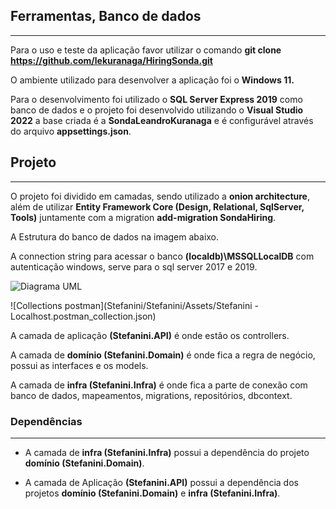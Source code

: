 ## Ferramentas, Banco de dados

---

Para o uso e teste da aplicação favor utilizar o comando **git clone https://github.com/lekuranaga/HiringSonda.git**

O ambiente utilizado para desenvolver a aplicação foi o **Windows 11.**

Para o desenvolvimento foi utilizado o **SQL Server Express 2019** como banco de dados e o projeto foi desenvolvido utilizando o **Visual Studio 2022** a base criada é a **SondaLeandroKuranaga** e é configurável através do arquivo **appsettings.json**.

## Projeto

---

O projeto foi dividido em camadas, sendo utilizado a **onion architecture**, além de utilizar **Entity Framework Core (Design, Relational, SqlServer, Tools)** juntamente com a migration **add-migration SondaHiring**.

A Estrutura do banco de dados na imagem abaixo.

A connection string para acessar o banco **(localdb)\MSSQLLocalDB** com autenticação windows, serve para o sql server 2017 e 2019.

![Diagrama UML](Stefanini/Stefanini/Assets/Banco.png)

![Collections postman](Stefanini/Stefanini/Assets/Stefanini - Localhost.postman_collection.json)

A camada de aplicação **(Stefanini.API)** é onde estão os controllers.

A camada de **domínio (Stefanini.Domain)** é onde fica a regra de negócio, possui as interfaces e os models.

A camada de **infra (Stefanini.Infra)** é onde fica a parte de conexão com banco de dados, mapeamentos, migrations, repositórios, dbcontext.

### Dependências

---

- A camada de **infra (Stefanini.Infra)** possui a dependência do projeto **domínio (Stefanini.Domain)**.

- A camada de Aplicação **(Stefanini.API)** possui a dependência dos projetos **domínio (Stefanini.Domain)** e **infra (Stefanini.Infra)**.
